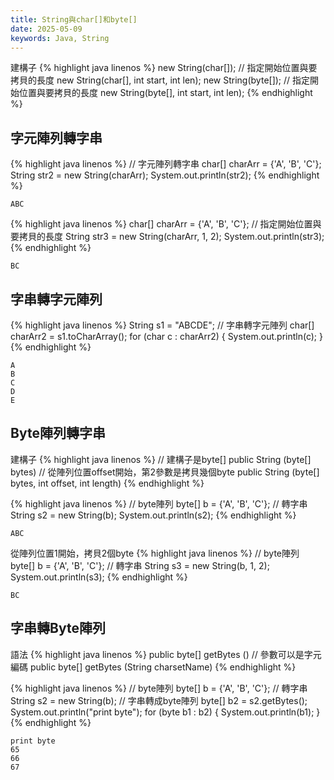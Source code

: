 ```yaml
---
title: String與char[]和byte[]
date: 2025-05-09
keywords: Java, String
---
```

建構子
{% highlight java linenos %}
  new String(char[]);
  // 指定開始位置與要拷貝的長度
  new String(char[], int start, int len);
  new String(byte[]);
  // 指定開始位置與要拷貝的長度
  new String(byte[], int start, int len);
{% endhighlight %}

## 字元陣列轉字串
{% highlight java linenos %}
  // 字元陣列轉字串
  char[] charArr = {'A', 'B', 'C'};
  String str2 = new String(charArr);
  System.out.println(str2);
{% endhighlight %}
```
ABC
```
{% highlight java linenos %}
  char[] charArr = {'A', 'B', 'C'};
  // 指定開始位置與要拷貝的長度
  String str3 = new String(charArr, 1, 2);
  System.out.println(str3);
{% endhighlight %}
```
BC
```
## 字串轉字元陣列
{% highlight java linenos %}
  String s1 = "ABCDE";
  // 字串轉字元陣列
  char[] charArr2 = s1.toCharArray();
  for (char c : charArr2) {
    System.out.println(c);
  }
{% endhighlight %}
```
A
B
C
D
E
```
## Byte陣列轉字串
建構子
{% highlight java linenos %}
// 建構子是byte[]
public String (byte[] bytes)
// 從陣列位置offset開始，第2參數是拷貝幾個byte
public String (byte[] bytes, int offset, int length)
{% endhighlight %}

{% highlight java linenos %}
  // byte陣列
  byte[] b = {'A', 'B', 'C'};
  // 轉字串
  String s2 = new String(b);
  System.out.println(s2);
{% endhighlight %}
```
ABC
```

從陣列位置1開始，拷貝2個byte
{% highlight java linenos %}
  // byte陣列
  byte[] b = {'A', 'B', 'C'};
  // 轉字串
  String s3 = new String(b, 1, 2);
  System.out.println(s3);
{% endhighlight %}
```
BC
```
## 字串轉Byte陣列
語法
{% highlight java linenos %}
public byte[] getBytes ()
// 參數可以是字元編碼
public byte[] getBytes (String charsetName)
{% endhighlight %}

{% highlight java linenos %}
  // byte陣列
  byte[] b = {'A', 'B', 'C'};
  // 轉字串
  String s2 = new String(b);
  // 字串轉成byte陣列
  byte[] b2 = s2.getBytes();
  System.out.println("print byte");
  for (byte b1 : b2) {
    System.out.println(b1);
  }
{% endhighlight %}
```
print byte
65
66
67
```

